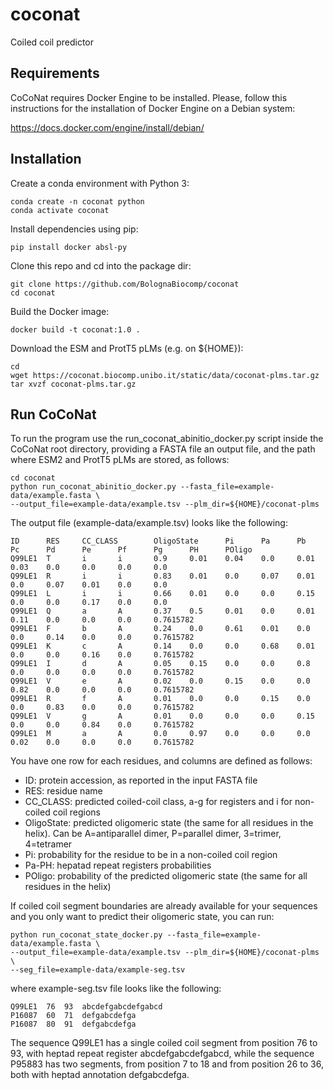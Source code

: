# coconat
Coiled coil predictor

## Requirements

CoCoNat requires Docker Engine to be installed. Please, follow this instructions
for the installation of Docker Engine on a Debian system:

https://docs.docker.com/engine/install/debian/

## Installation

Create a conda environment with Python 3:

```
conda create -n coconat python
conda activate coconat
```

Install dependencies using pip:

```
pip install docker absl-py
```

Clone this repo and cd into the package dir:

```
git clone https://github.com/BolognaBiocomp/coconat
cd coconat
```

Build the Docker image:

```
docker build -t coconat:1.0 .
```

Download the ESM and ProtT5 pLMs (e.g. on ${HOME}):

```
cd
wget https://coconat.biocomp.unibo.it/static/data/coconat-plms.tar.gz
tar xvzf coconat-plms.tar.gz
```

## Run CoCoNat

To run the program use the run_coconat_abinitio_docker.py script inside the
CoCoNat root directory, providing a FASTA file an output file, and the path
where ESM2 and ProtT5 pLMs are stored, as follows:

```
cd coconat
python run_coconat_abinitio_docker.py --fasta_file=example-data/example.fasta \
--output_file=example-data/example.tsv --plm_dir=${HOME}/coconat-plms
```

The output file (example-data/example.tsv) looks like the following:

```
ID      RES     CC_CLASS        OligoState      Pi      Pa      Pb      Pc      Pd      Pe      Pf      Pg      PH      POligo
Q99LE1  T       i       i       0.9     0.01    0.04    0.0     0.01    0.03    0.0     0.0     0.0     0.0
Q99LE1  R       i       i       0.83    0.01    0.0     0.07    0.01    0.0     0.07    0.01    0.0     0.0
Q99LE1  L       i       i       0.66    0.01    0.0     0.0     0.15    0.0     0.0     0.17    0.0     0.0
Q99LE1  Q       a       A       0.37    0.5     0.01    0.0     0.01    0.11    0.0     0.0     0.0     0.7615782
Q99LE1  F       b       A       0.24    0.0     0.61    0.01    0.0     0.0     0.14    0.0     0.0     0.7615782
Q99LE1  K       c       A       0.14    0.0     0.0     0.68    0.01    0.0     0.0     0.16    0.0     0.7615782
Q99LE1  I       d       A       0.05    0.15    0.0     0.0     0.8     0.0     0.0     0.0     0.0     0.7615782
Q99LE1  V       e       A       0.02    0.0     0.15    0.0     0.0     0.82    0.0     0.0     0.0     0.7615782
Q99LE1  R       f       A       0.01    0.0     0.0     0.15    0.0     0.0     0.83    0.0     0.0     0.7615782
Q99LE1  V       g       A       0.01    0.0     0.0     0.0     0.15    0.0     0.0     0.84    0.0     0.7615782
Q99LE1  M       a       A       0.0     0.97    0.0     0.0     0.0     0.02    0.0     0.0     0.0     0.7615782
```

You have one row for each residues, and columns are defined as follows:

* ID: protein accession, as reported in the input FASTA file
* RES: residue name
* CC_CLASS: predicted coiled-coil class, a-g for registers and i for non-coiled coil regions
* OligoState: predicted oligomeric state (the same for all residues in the helix). Can be A=antiparallel dimer, P=parallel dimer, 3=trimer, 4=tetramer
* Pi: probability for the residue to be in a non-coiled coil region
* Pa-PH: hepatad repeat registers probabilities
* POligo: probability of the predicted oligomeric state (the same for all residues in the helix)

If coiled coil segment boundaries are already available for your sequences and
you only want to predict their oligomeric state, you can run:

```
python run_coconat_state_docker.py --fasta_file=example-data/example.fasta \
--output_file=example-data/example.tsv --plm_dir=${HOME}/coconat-plms \
--seg_file=example-data/example-seg.tsv
```

where example-seg.tsv file looks like the following:
```
Q99LE1  76  93  abcdefgabcdefgabcd
P16087  60  71  defgabcdefga
P16087  80  91  defgabcdefga
```

The sequence Q99LE1 has a single coiled coil segment from position 76 to 93,
with heptad repeat register abcdefgabcdefgabcd, while the sequence P95883 has
two segments, from position 7 to 18 and from position 26 to 36, both with
heptad annotation defgabcdefga.
